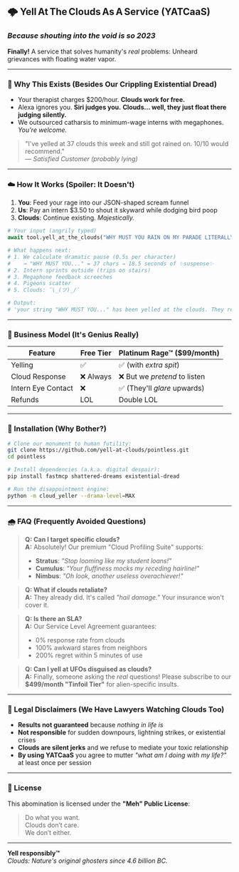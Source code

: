 ## 🌩️ Yell At The Clouds As A Service (YATCaaS)  
### *Because shouting into the void is so 2023*  

**Finally!** A service that solves humanity's *real* problems: Unheard grievances with floating water vapor.  

---

### 🤬 Why This Exists (Besides Our Crippling Existential Dread)  
- Your therapist charges $200/hour. **Clouds work for free.**  
- Alexa ignores you. **Siri judges you.** **Clouds... well, they just float there judging silently.**  
- We outsourced catharsis to minimum-wage interns with megaphones. *You're welcome.*  

> "I've yelled at 37 clouds this week and still got rained on. 10/10 would recommend."  
> *— Satisfied Customer (probably lying)*  

---

### ☁️ How It Works (Spoiler: It Doesn't)  

1. **You**: Feed your rage into our JSON-shaped scream funnel  
2. **Us**: Pay an intern $3.50 to shout it skyward while dodging bird poop  
3. **Clouds**: Continue existing. *Majestically.*  

```python
# Your input (angrily typed)
await tool.yell_at_the_clouds("WHY MUST YOU RAIN ON MY PARADE LITERALLY?!")

# What happens next:
# 1. We calculate dramatic pause (0.5s per character)
#    → "WHY MUST YOU..." = 37 chars → 18.5 seconds of ✨suspense✨
# 2. Intern sprints outside (trips on stairs)
# 3. Megaphone feedback screeches
# 4. Pigeons scatter
# 5. Clouds: ¯\_(ツ)_/¯

# Output: 
# 'your string "WHY MUST YOU..." has been yelled at the clouds. They remain unbothered.'
```

---

### 💼 Business Model (It's Genius Really)  
| **Feature**          | **Free Tier**         | **Platinum Rage™** ($99/month) |  
|----------------------|-----------------------|-------------------------------|  
| Yelling              | ✅                    | ✅ (with *extra spit*)        |  
| Cloud Response       | ❌ Always             | ❌ But we *pretend* to listen |  
| Intern Eye Contact   | ❌                    | ✅ (They'll *glare* upwards)  |  
| Refunds              | LOL                  | Double LOL                   |  

---

### 🧪 Installation (Why Bother?)  

```bash
# Clone our monument to human futility:
git clone https://github.com/yell-at-clouds/pointless.git
cd pointless

# Install dependencies (a.k.a. digital despair):
pip install fastmcp shattered-dreams existential-dread

# Run the disappointment engine:
python -m cloud_yeller --drama-level=MAX
```

---

### 🌧️ FAQ (Frequently Avoided Questions)  

> **Q: Can I target specific clouds?**  
> **A:** Absolutely! Our premium "Cloud Profiling Suite" supports:  
> - **Stratus**: *"Stop looming like my student loans!"*  
> - **Cumulus**: *"Your fluffiness mocks my receding hairline!"*  
> - **Nimbus**: *"Oh look, another useless overachiever!"*  

> **Q: What if clouds retaliate?**  
> **A:** They already did. It's called *"hail damage."* Your insurance won't cover it.  

> **Q: Is there an SLA?**  
> **A:** Our Service Level Agreement guarantees:  
> - 0% response rate from clouds  
> - 100% awkward stares from neighbors  
> - 200% regret within 5 minutes of use  

> **Q: Can I yell at UFOs disguised as clouds?**  
> **A:** Finally, someone asking the *real* questions! Please subscribe to our **$499/month "Tinfoil Tier"** for alien-specific insults.  

---

### 🚨 Legal Disclaimers (We Have Lawyers Watching Clouds Too)  
- **Results not guaranteed** because *nothing in life is*  
- **Not responsible** for sudden downpours, lightning strikes, or existential crises  
- **Clouds are silent jerks** and we refuse to mediate your toxic relationship  
- **By using YATCaaS** you agree to mutter *"what am I doing with my life?"* at least once per session  

---

### 📜 License  
This abomination is licensed under the **"Meh" Public License**:  
> Do what you want.  
> Clouds don’t care.  
> We don’t either.  

---

**Yell responsibly™**  
*Clouds: Nature's original ghosters since 4.6 billion BC.*
